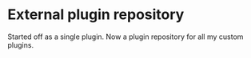 # External plugin repository
  Started off as a single plugin. Now a plugin repository for all my custom plugins. 
